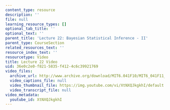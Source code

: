 ```yaml
---
content_type: resource
description: ''
file: null
learning_resource_types: []
optional_tab_title: ''
optional_text: ''
parent_title: 'Lecture 22: Bayesian Statistical Inference - II'
parent_type: CourseSection
related_resources_text: ''
resource_index_text: ''
resourcetype: Video
title: Lecture 22 Video
uid: 36e0c2e0-f821-5835-f412-4c6c39921769
video_files:
  archive_url: http://www.archive.org/download/MIT6.041F10/MIT6_041F11_lec22_300k.mp4
  video_captions_file: null
  video_thumbnail_file: https://img.youtube.com/vi/XtNXQJkgkhI/default.jpg
  video_transcript_file: null
video_metadata:
  youtube_id: XtNXQJkgkhI
---
```

